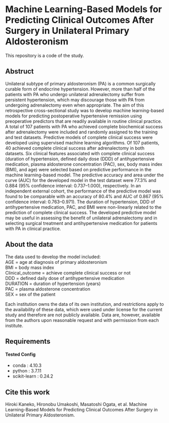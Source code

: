 # Machine Learning-Based Models for Predicting Clinical Outcomes After Surgery in Unilateral Primary Aldosteronism

This repository is a code of the study.

## Abstruct
Unilateral subtype of primary aldosteronism (PA) is a common surgically curable form of endocrine hypertension. However, more than half of the patients with PA who undergo unilateral adrenalectomy suffer from persistent hypertension, which may discourage those with PA from undergoing adrenalectomy even when appropriate. The aim of this retrospective cross-sectional study was to develop machine learning-based models for predicting postoperative hypertensive remission using preoperative predictors that are readily available in routine clinical practice. A total of 107 patients with PA who achieved complete biochemical success after adrenalectomy were included and randomly assigned to the training and test datasets. Predictive models of complete clinical success were developed using supervised machine learning algorithms. Of 107 patients, 40 achieved complete clinical success after adrenalectomy in both datasets. Six clinical features associated with complete clinical success (duration of hypertension, defined daily dose (DDD) of antihypertensive medication, plasma aldosterone concentration (PAC), sex, body mass index (BMI), and age) were selected based on predictive performance in the machine learning-based model. The predictive accuracy and area under the curve (AUC) for the developed model in the test dataset were 77.3% and 0.884 (95% confidence interval: 0.737–1.000), respectively. In an independent external cohort, the performance of the predictive model was found to be comparable with an accuracy of 80.4% and AUC of 0.867 (95% confidence interval: 0.763–0.971). The duration of hypertension, DDD of antihypertensive medication, PAC, and BMI were non-linearly related to the prediction of complete clinical success. The developed predictive model may be useful in assessing the benefit of unilateral adrenalectomy and in selecting surgical treatment and antihypertensive medication for patients with PA in clinical practice.

## About the data
The data used to develop the model included:  
AGE = age at diagnosis of primary aldosteronism  
BMI = body mass index  
Clinical_outcome = achieve complete clinical success or not  
DDD = defined daily dose of antihypertensive medication  
DURATION = duration of hypertension (years)  
PAC = plasma aldosterone concentration  
SEX = sex of the patient

Each institution owns the data of its own institution, and restrictions apply to the availability of these data, which were used under license for the current study and therefore are not publicly available. Data are, however, available from the authors upon reasonable request and with permission from each institute.

## Requirements
#### Tested Config
- conda : 4.10.3
- python : 3.7.11
- scikit-learn : 0.24.2

## Cite this work
Hiroki Kaneko, Hironobu Umakoshi, Masatoshi Ogata, et al. Machine Learning-Based Models for Predicting Clinical Outcomes After Surgery in Unilateral Primary Aldosteronism.
